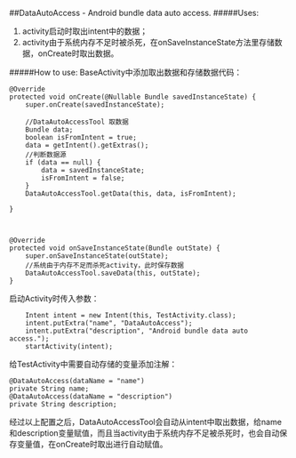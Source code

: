 ##DataAutoAccess - Android bundle data auto access.
#####Uses:
1. activity启动时取出intent中的数据；
2. activity由于系统内存不足时被杀死，在onSaveInstanceState方法里存储数据，onCreate时取出数据。

#####How to use:
BaseActivity中添加取出数据和存储数据代码：

    @Override
    protected void onCreate(@Nullable Bundle savedInstanceState) {
        super.onCreate(savedInstanceState);

        //DataAutoAccessTool 取数据
        Bundle data;
        boolean isFromIntent = true;
        data = getIntent().getExtras();
        //判断数据源
        if (data == null) {
            data = savedInstanceState;
            isFromIntent = false;
        }
        DataAutoAccessTool.getData(this, data, isFromIntent);

    }



    @Override
    protected void onSaveInstanceState(Bundle outState) {
        super.onSaveInstanceState(outState);
        //系统由于内存不足而杀死activity，此时保存数据
        DataAutoAccessTool.saveData(this, outState);
    }

启动Activity时传入参数：
    
        Intent intent = new Intent(this, TestActivity.class);
        intent.putExtra("name", "DataAutoAccess");
        intent.putExtra("description", "Android bundle data auto access.");
        startActivity(intent);
        
给TestActivity中需要自动存储的变量添加注解：

    @DataAutoAccess(dataName = "name")
    private String name;
    @DataAutoAccess(dataName = "description")
    private String description;
    
经过以上配置之后，DataAutoAccessTool会自动从intent中取出数据，给name和description变量赋值，而且当activity由于系统内存不足被杀死时，也会自动保存变量值，在onCreate时取出进行自动赋值。

